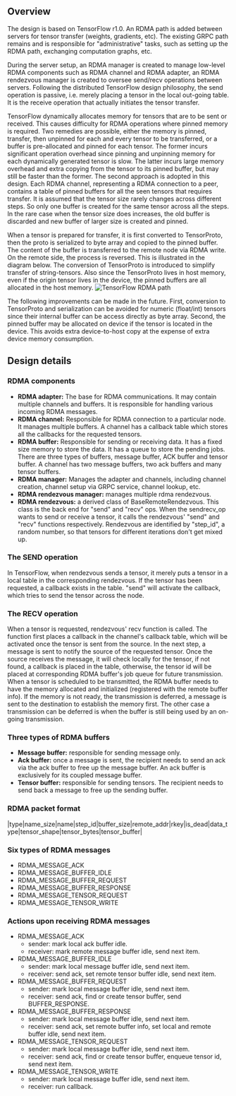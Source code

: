 ## Overview
The design is based on TensorFlow r1.0. An RDMA path is added between servers for tensor transfer (weights, gradients, etc). The existing GRPC path remains and is responsible for "administrative" tasks, such as setting up the RDMA path, exchanging computation graphs, etc.

During the server setup, an RDMA manager is created to manage low-level RDMA components such as RDMA channel and RDMA adapter, an RDMA rendezvous manager is created to oversee send/recv operations between servers. Following the distributed TensorFlow design philosophy, the send operation is passive, i.e. merely placing a tensor in the local out-going table. It is the receive operation that actually initiates the tensor transfer.

TensorFlow dynamically allocates memory for tensors that are to be sent or received. This causes difficulty for RDMA operations where pinned memory is required. Two remedies are possible, either the memory is pinned, transfer, then unpinned for each and every tensor to be transferred, or a buffer is pre-allocated and pinned for each tensor. The former incurs significant operation overhead since pinning and unpinning memory for each dynamically generated tensor is slow. The latter incurs large memory overhead and extra copying from the tensor to its pinned buffer, but may still be faster than the former. The second approach is adopted in this design. Each RDMA channel, representing a RDMA connection to a peer, contains a table of pinned buffers for all the seen tensors that requires transfer. It is assumed that the tensor size rarely changes across different steps. So only one buffer is created for the same tensor across all the steps. In the rare case when the tensor size does increases, the old buffer is discarded and new buffer of larger size is created and pinned.

When a tensor is prepared for transfer, it is first converted to TensorProto, then the proto is serialized to byte array and copied to the pinned buffer. The content of the buffer is transferred to the remote node via RDMA write. On the remote side, the process is reversed. This is illustrated in the diagram below. The conversion of TensorProto is introduced to simplify transfer of string-tensors. Also since the TensorProto lives in host memory, even if the origin tensor lives in the device, the pinned buffers are all allocated in the host memory.
![TensorFlow RDMA path](./design_diagram.png)

The following improvements can be made in the future. First, conversion to TensorProto and serialization can be avoided for numeric (float/int) tensors since their internal buffer can be access directly as byte array. Second, the pinned buffer may be allocated on device if the tensor is located in the device. This avoids extra device-to-host copy at the expense of extra device memory consumption.
## Design details

### RDMA components

* **RDMA adapter:** The base for RDMA communications. It may contain multiple channels and buffers.  It is responsible for handling various incoming RDMA messages.
* **RDMA channel:** Responsible for RDMA connection to a particular node. It manages multiple buffers. A channel has a callback table which stores all the callbacks for the requested tensors.
* **RDMA buffer:** Responsible for sending or receiving data. It has a fixed size memory to store the data. It has a queue to store the pending jobs. There are three types of buffers, message buffer, ACK buffer and tensor buffer. A channel has two message buffers, two ack buffers and many tensor buffers.
* **RDMA manager:** Manages the adapter and channels, including channel creation, channel setup via GRPC service, channel lookup, etc.
* **RDMA rendezvous manager:** manages multiple rdma rendezvous. 
* **RDMA rendezvous:** a derived class of BaseRemoteRendezvous. This class is the back end for "send" and "recv" ops. When the sendrecv_op wants to send or receive a tensor, it calls the rendezvous' "send" and "recv" functions respectively. Rendezvous are identified by "step_id", a random number, so that tensors for different iterations don't get mixed up.

### The SEND operation

In TensorFlow, when rendezvous sends a tensor, it merely puts a tensor in a local table in the corresponding rendezvous. If the tensor has been requested, a callback exists in the table. "send" will activate the callback, which tries to send the tensor across the node.


### The RECV operation

When a tensor is requested, rendezvous' recv function is called. The function first places a callback in the channel's callback table, which will be activated once the tensor is sent from the source. In the next step, a message is sent to notify the source of the requested tensor. Once the source receives the message, it will check locally for the tensor, if not found, a callback is placed in the table, otherwise, the tensor id will be placed at corresponding RDMA buffer's job queue for future transmission. When a tensor is scheduled to be transmitted, the RDMA buffer needs to have the memory allocated and initialized (registered with the remote buffer info). If the memory is not ready, the transmission is deferred, a message is sent to the destination to establish the memory first. The other case a transmission can be deferred is when the buffer is still being used by an on-going transmission.

### Three types of RDMA buffers

* **Message buffer:** responsible for sending message only.
* **Ack buffer:** once a message is sent, the recipient needs to send an ack via the ack buffer to free up the message buffer. An ack buffer is exclusively for its coupled message buffer.
* **Tensor buffer:** responsible for sending tensors. The recipient needs to send back a message to free up the sending buffer.

### RDMA packet format

|type|name_size|name|step_id|buffer_size|remote_addr|rkey|is_dead|data_type|tensor_shape|tensor_bytes|tensor_buffer|

### Six types of RDMA messages
* RDMA_MESSAGE_ACK
* RDMA_MESSAGE_BUFFER_IDLE
* RDMA_MESSAGE_BUFFER_REQUEST
* RDMA_MESSAGE_BUFFER_RESPONSE
* RDMA_MESSAGE_TENSOR_REQUEST
* RDMA_MESSAGE_TENSOR_WRITE

### Actions upon receiving RDMA messages
* RDMA_MESSAGE_ACK
  * sender: mark local ack buffer idle.
  * receiver: mark remote message buffer idle, send next item.
* RDMA_MESSAGE_BUFFER_IDLE
  * sender: mark local message buffer idle, send next item.
  * receiver: send ack, set remote tensor buffer idle, send next item.
* RDMA_MESSAGE_BUFFER_REQUEST
  * sender: mark local message buffer idle, send next item.
  * receiver: send ack, find or create tensor buffer, send BUFFER_RESPONSE.
* RDMA_MESSAGE_BUFFER_RESPONSE
  * sender: mark local message buffer idle, send next item.
  * receiver: send ack, set remote buffer info, set local and remote buffer idle, send next item.
* RDMA_MESSAGE_TENSOR_REQUEST
  * sender: mark local message buffer idle, send next item.
  * receiver: send ack, find or create tensor buffer, enqueue tensor id, send next item.
* RDMA_MESSAGE_TENSOR_WRITE
  * sender: mark local message buffer idle, send next item.
  * receiver: run callback.
